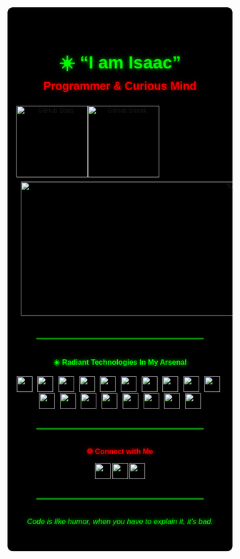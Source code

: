 <div align="center" style="background-color:#000; padding:40px 20px; border-radius:12px; position:relative; overflow:hidden; font-family:sans-serif;">

  <img 
    src="https://i.pinimg.com/originals/38/4b/a2/384ba299f332f7ebddbe2782e3c583d8.gif" 
    alt="Escanor Background" 
    style="position:absolute; top:0; left:0; width:100%; height:100%; object-fit:cover; opacity:0.18; mix-blend-mode:overlay;"
  />

  <div style="position:relative; z-index:1;">
    <h1 style="color:#00FF00; font-size:2.8em; margin-bottom:0; text-shadow:0 0 10px rgba(0,255,0,0.7);">
      ☀️ “I am Isaac”
    </h1>
    <h2 style="color:#FF0000; font-size:1.8em; margin-top:0; text-shadow:0 0 8px rgba(255,0,0,0.6);">
      Programmer & Curious Mind
    </h2>

  <div align="center" style="display:flex; flex-wrap:wrap; justify-content:left; align-items:left; margin:30px 0;">
  <img
    src="https://github-readme-stats.vercel.app/api?username=bigizic&show_icons=true&theme=chartreuse-dark&include_all_commits=true&count_private=true&border_radius=10"
    height="160"
    alt="GitHub Stats"
  />
    <img
    src="https://streak-stats.demolab.com?user=bigizic&theme=chartreuse-dark&border_radius=10&layout=compact"
    alt="GitHub Streak"
    height="160"
  />
  <div style="margin:10px;">
  <img
    src="https://github-readme-stats.vercel.app/api/top-langs?username=bigizic&layout=compact&theme=chartreuse-dark&langs_count=15&border_radius=10"
    alt="Top Languages"
    width="1000"
    height="300"
  />
  </div>
</div>
<hr style="border:1px solid #00FF00; margin:40px auto; width:80%;" />
<h3 style="color:#00FF00; text-shadow:0 0 10px rgba(0,255,0,0.8);">
  ☀️ Radiant Technologies In My Arsenal
</h3>

<p align="center">
  <a href="https://developer.mozilla.org/en-US/docs/Web/JavaScript" target="_blank">
    <img src="https://cdn.jsdelivr.net/gh/devicons/devicon/icons/javascript/javascript-original.svg" height="35" />
  </a>&nbsp;
  <a href="https://www.typescriptlang.org/" target="_blank">
    <img src="https://cdn.jsdelivr.net/gh/devicons/devicon/icons/typescript/typescript-original.svg" height="35" />
  </a>&nbsp;
  <a href="https://react.dev/" target="_blank">
    <img src="https://cdn.jsdelivr.net/gh/devicons/devicon/icons/react/react-original.svg" height="35" />
  </a>&nbsp;
  <a href="https://redux.js.org/" target="_blank">
    <img src="https://cdn.jsdelivr.net/gh/devicons/devicon/icons/redux/redux-original.svg" height="35" />
  </a>&nbsp;
  <a href="https://nextjs.org/" target="_blank">
    <img src="https://cdn.jsdelivr.net/gh/devicons/devicon/icons/nextjs/nextjs-original.svg" height="35" />
  </a>&nbsp;
  <a href="https://nodejs.org/" target="_blank">
    <img src="https://cdn.jsdelivr.net/gh/devicons/devicon/icons/nodejs/nodejs-original.svg" height="35" />
  </a>&nbsp;
  <a href="https://expressjs.com/" target="_blank">
    <img src="https://cdn.jsdelivr.net/gh/devicons/devicon/icons/express/express-original.svg" height="35" />
  </a>&nbsp;
  <a href="https://www.docker.com/" target="_blank">
    <img src="https://cdn.jsdelivr.net/gh/devicons/devicon/icons/docker/docker-original.svg" height="35" />
  </a>&nbsp;
  <a href="https://redis.io/" target="_blank">
    <img src="https://cdn.jsdelivr.net/gh/devicons/devicon/icons/redis/redis-original.svg" height="35" />
  </a>&nbsp;
  <a href="https://www.mongodb.com/" target="_blank">
    <img src="https://cdn.jsdelivr.net/gh/devicons/devicon/icons/mongodb/mongodb-original.svg" height="35" />
  </a>&nbsp;
  <a href="https://www.mysql.com/" target="_blank">
    <img src="https://cdn.jsdelivr.net/gh/devicons/devicon/icons/mysql/mysql-original.svg" height="35" />
  </a>&nbsp;
  <a href="https://www.postgresql.org/" target="_blank">
    <img src="https://cdn.jsdelivr.net/gh/devicons/devicon/icons/postgresql/postgresql-original.svg" height="35" />
  </a>&nbsp;
  <a href="https://www.sqlite.org/" target="_blank">
    <img src="https://cdn.jsdelivr.net/gh/devicons/devicon/icons/sqlite/sqlite-original.svg" height="35" />
  </a>&nbsp;
  <a href="https://www.python.org/" target="_blank">
    <img src="https://cdn.jsdelivr.net/gh/devicons/devicon/icons/python/python-original.svg" height="35" />
  </a>&nbsp;
  <a href="https://en.wikipedia.org/wiki/C_(programming_language)" target="_blank">
    <img src="https://cdn.jsdelivr.net/gh/devicons/devicon/icons/c/c-original.svg" height="35" />
  </a>&nbsp;
  <a href="https://isocpp.org/" target="_blank">
    <img src="https://cdn.jsdelivr.net/gh/devicons/devicon/icons/cplusplus/cplusplus-original.svg" height="35" />
  </a>&nbsp;
  <a href="https://trello.com/" target="_blank">
    <img src="https://cdn.jsdelivr.net/gh/devicons/devicon/icons/trello/trello-plain.svg" height="35" />
  </a>&nbsp;
  <a href="https://slack.com/" target="_blank">
    <img src="https://cdn.jsdelivr.net/gh/devicons/devicon/icons/slack/slack-original.svg" height="35" />
  </a>
</p>
    <hr style="border:1px solid #00FF00; margin:40px auto; width:80%;" />
    <h3 style="color:#FF0000; text-shadow:0 0 8px rgba(255,0,0,0.8);">
      🌐 Connect with Me
    </h3>
    <p align="center">
      <!--<a href="https://youtube.com/@bigizic?si=JRr0BW_xDhCY2Yfx" target="_blank">
        <img src="https://img.shields.io/badge/Youtube-FF0000?style=for-the-badge&logo=youtube&logoColor=white" height="35" />
      </a>-->
      <a href="mailto:olalekanisaac75@gmail.com" target="_blank">
        <img src="https://img.shields.io/badge/Gmail-D14836?style=for-the-badge&logo=gmail&logoColor=white" height="35" />
      </a>
      <a href="https://www.linkedin.com/in/isaac-ajibola-73a31025a" target="_blank">
        <img src="https://img.shields.io/badge/LinkedIn-00A0DC?style=for-the-badge&logo=linkedin&logoColor=white" height="35" />
      </a>
      <a href="https://instagram.com/smallsilverback" target="_blank">
        <img src="https://img.shields.io/badge/Instagram-E4405F?style=for-the-badge&logo=instagram&logoColor=white" height="35" />
      </a>
      <!--<a href="https://discord.gg/" target="_blank">
        <img src="https://img.shields.io/badge/Isaac_aj-00FF00?style=for-the-badge&logo=discord&logoColor=000000" height="35" />
      </a>-->
    </p>
    <hr style="border:1px solid #00FF00; margin:40px auto; width:80%;" />
    <p align="center" style="color:#00FF00; font-style:italic; text-shadow:0 0 10px rgba(0,255,0,0.8); font-size:1.2em;">
      Code is like humor, when you have to explain it, it’s bad.
    </p>
  </div>
</div>
